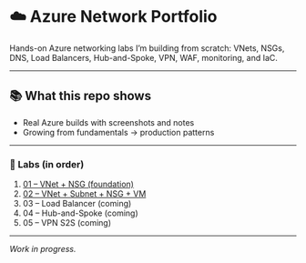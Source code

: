 # ☁️ Azure Network Portfolio

Hands-on Azure networking labs I’m building from scratch: VNets, NSGs, DNS, Load Balancers, Hub-and-Spoke, VPN, WAF, monitoring, and IaC.

---

## 📚 What this repo shows
- Real Azure builds with screenshots and notes
- Growing from fundamentals → production patterns

---

### 🧪 Labs (in order)

1. [01 – VNet + NSG (foundation)](01-📌-VNet-NSG/README.md)
2. [02 – VNet + Subnet + NSG + VM](02-🖧-VNet-Subnet-NSG-VM/README.md)
3. 03 – Load Balancer (coming)
4. 04 – Hub-and-Spoke (coming)
5. 05 – VPN S2S (coming)


---

*Work in progress.*

